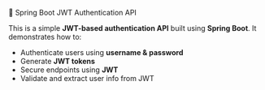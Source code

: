  🔐 Spring Boot JWT Authentication API

This is a simple **JWT-based authentication API** built using **Spring Boot**. It demonstrates how to:
- Authenticate users using **username & password**
- Generate **JWT tokens**
- Secure endpoints using **JWT**
- Validate and extract user info from JWT

